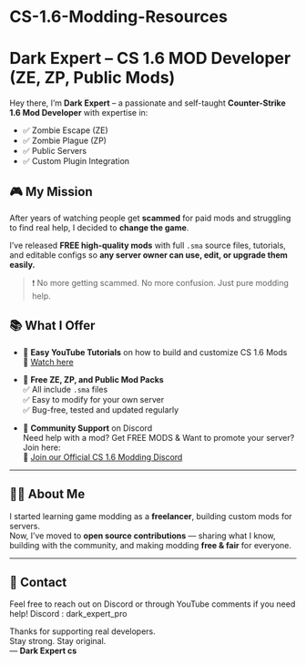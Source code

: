 # CS-1.6-Modding-Resources

# Dark Expert – CS 1.6 MOD Developer (ZE, ZP, Public Mods)

Hey there, I’m **Dark Expert** – a passionate and self-taught **Counter-Strike 1.6 Mod Developer** with expertise in:

- ✅ Zombie Escape (ZE)
- ✅ Zombie Plague (ZP)
- ✅ Public Servers
- ✅ Custom Plugin Integration

## 🎮 My Mission
After years of watching people get **scammed** for paid mods and struggling to find real help, I decided to **change the game**.

I’ve released **FREE high-quality mods** with full `.sma` source files, tutorials, and editable configs so **any server owner can use, edit, or upgrade them easily.**

> ❗ No more getting scammed. No more confusion. Just pure modding help.

## 📚 What I Offer

- 🧠 **Easy YouTube Tutorials** on how to build and customize CS 1.6 Mods  
  🔗 [Watch here](https://www.youtube.com/channel/UC6FxA1oSECI84yhnCuGlE6g)

- 💾 **Free ZE, ZP, and Public Mod Packs**  
  ✅ All include `.sma` files  
  ✅ Easy to modify for your own server  
  ✅ Bug-free, tested and updated regularly

- 🤝 **Community Support** on Discord  
  Need help with a mod? Get FREE MODS & Want to promote your server? Join here:  
  🔗 [Join our Official CS 1.6 Modding Discord](https://discord.gg/WMdS8sTWKR)

---

## 👨‍💻 About Me
I started learning game modding as a **freelancer**, building custom mods for servers.  
Now, I’ve moved to **open source contributions** — sharing what I know, building with the community, and making modding **free & fair** for everyone.

---

## 📩 Contact
Feel free to reach out on Discord or through YouTube comments if you need help!
Discord : dark_expert_pro

Thanks for supporting real developers.  
Stay strong. Stay original.  
— **Dark Expert cs**
